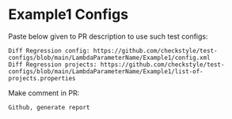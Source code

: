 # Example1 Configs
Paste below given to PR description to use such test configs:
```
Diff Regression config: https://github.com/checkstyle/test-configs/blob/main/LambdaParameterName/Example1/config.xml
Diff Regression projects: https://github.com/checkstyle/test-configs/blob/main/LambdaParameterName/Example1/list-of-projects.properties
```
Make comment in PR:
```
Github, generate report
```
